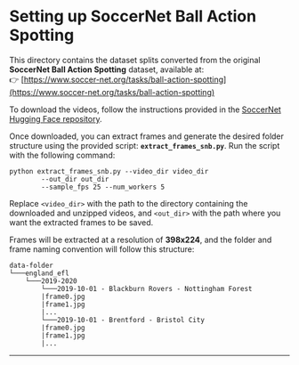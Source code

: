 # Setting up SoccerNet Ball Action Spotting

This directory contains the dataset splits converted from the original **SoccerNet Ball Action Spotting** dataset, available at:  
👉 [https://www.soccer-net.org/tasks/ball-action-spotting](https://www.soccer-net.org/tasks/ball-action-spotting)

To download the videos, follow the instructions provided in the [SoccerNet Hugging Face repository](https://huggingface.co/datasets/SoccerNet/SN-BAS-2025).

Once downloaded, you can extract frames and generate the desired folder structure using the provided script: **`extract_frames_snb.py`**. Run the script with the following command:


```
python extract_frames_snb.py --video_dir video_dir
        --out_dir out_dir
        --sample_fps 25 --num_workers 5
```

Replace `<video_dir>` with the path to the directory containing the downloaded and unzipped videos, and `<out_dir>` with the path where you want the extracted frames to be saved.

Frames will be extracted at a resolution of **398x224**, and the folder and frame naming convention will follow this structure:


```
data-folder
└───england_efl
    └───2019-2020
        └───2019-10-01 - Blackburn Rovers - Nottingham Forest
        |frame0.jpg
        |frame1.jpg
        |...
        └───2019-10-01 - Brentford - Bristol City
        |frame0.jpg
        |frame1.jpg
        |...
```

---
